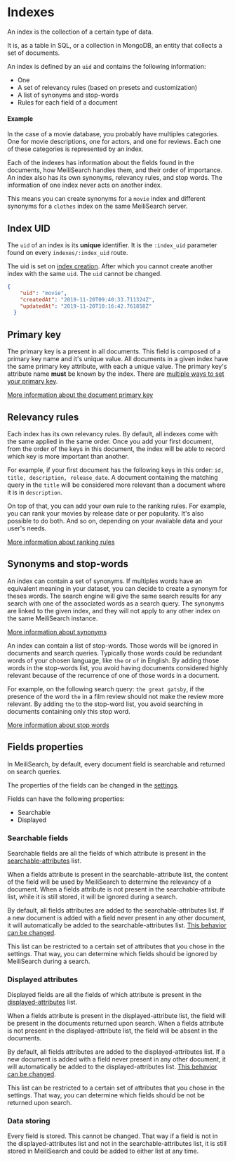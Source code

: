 # Indexes

An index is the collection of a certain type of data.

It is, as a table in SQL, or a collection in MongoDB, an entity that collects a set of documents.

An index is defined by an `uid` and contains the following information:
- One <glossary word="primary key"/>
- A set of relevancy rules (based on presets and customization)
- A list of synonyms and stop-words
- Rules for each field of a document


#### Example

In the case of a movie database, you probably have multiples categories. One for movie descriptions, one for actors, and one for reviews. Each one of these categories is represented by an index. 

Each of the indexes has information about the fields found in the documents, how MeiliSearch handles them, and their order of importance. An index also has its own synonyms, relevancy rules, and stop words. The information of one index never acts on another index.

This means you can create synonyms for a `movie` index and different synonyms for a `clothes` index on the same MeiliSearch server.

## Index UID

The `uid` of an index is its **unique** identifier. It is the `:index_uid` parameter found on every `indexes/:index_uid` route.

The uid is set on [index creation](/references/indexes.md#create-an-index). After which you cannot create another index with the same `uid`.
The `uid` cannot be changed.


```json
{
    "uid": "movie",
    "createdAt": "2019-11-20T09:40:33.711324Z",
    "updatedAt": "2019-11-20T10:16:42.761858Z"
  }
```

## Primary key

The primary key is a <glossary word="field" /> present in all documents. This field is composed of a primary key <glossary word="attribute"/> name and it's unique value. All documents in a given index have the same primary key attribute, with each a unique value. The primary key's attribute name **must** be known by the index. There are [multiple ways to set your primary key](/guides/main_concepts/documents.md#setting-the-primary-key).

[More information about the document primary key](/guides/main_concepts/documents.md#primary-key)

## Relevancy rules

Each index has its own relevancy rules. By default, all indexes come with the same <glossary word="ranking rules"/> applied in the same order. Once you add your first document, from the order of the keys in this document, the index will be able to record which key is more important than another.

For example, if your first document has the following keys in this order: `id, title, description, release_date`. A document containing the matching query in the `title` will be considered more relevant than a document where it is in `description`.

On top of that, you can add your own rule to the ranking rules. For example, you can rank your movies by release date or per popularity. It's also possible to do both. And so on, depending on your available data and your user's needs.

[More information about ranking rules](/guides/main_concepts/relevancy.md)

## Synonyms and stop-words

An index can contain a set of synonyms. If multiples words have an equivalent meaning in your dataset, you can decide to create a synonym for theses words. The search engine will give the same search results for any search with one of the associated words as a search query. The synonyms are linked to the given index, and they will not apply to any other index on the same MeiliSearch instance.

[More information about synonyms](/guides/advanced_guides/synonyms.md)

An index can contain a list of stop-words. Those words will be ignored in documents and search queries. Typically those words could be redundant words of your chosen language, like `the` or `of` in English.
By adding those words in the stop-words list, you avoid having documents considered highly relevant because of the recurrence of one of those words in a document.

For example, on the following search query: `the great gatsby`, if the presence of the word `the` in a film review should not make the review more relevant. By adding `the` to the stop-word list, you avoid searching in documents containing only this stop word.

[More information about stop words](/guides/advanced_guides/stop_words.md)

## Fields properties

In MeiliSearch, by default, every document field is searchable and returned on search queries.

The properties of the fields can be changed in the [settings](/references/settings.md).

Fields can have the following properties:
- Searchable
- Displayed

### Searchable fields

Searchable fields are all the fields of which attribute is present in the [searchable-attributes](/references/searchable_attributes.md) list.

When a fields attribute is present in the searchable-attribute list, the content of the field will be used by MeiliSearch to determine the relevancy of a document.
When a fields attribute is not present in the searchable-attribute list, while it is still stored, it will be ignored during a search.

By default, all fields attributes are added to the searchable-attributes list. If a new document is added with a field never present in any other document, it will automatically be added to the searchable-attributes list. [This behavior can be changed](/references/accept_new_fields.md).

This list can be restricted to a certain set of attributes that you chose in the settings. That way, you can determine which fields should be ignored by MeiliSearch during a search.

### Displayed attributes

Displayed fields are all the fields of which attribute is present in the [displayed-attributes](/references/displayed_attributes.md) list.

When a fields attribute is present in the displayed-attribute list, the field will be present in the documents returned upon search.
When a fields attribute is not present in the displayed-attribute list, the field will be absent in the documents.

By default, all fields attributes are added to the displayed-attributes list. If a new document is added with a field never present in any other document, it will automatically be added to the displayed-attributes list. [This behavior can be changed](/references/accept_new_fields.md).

This list can be restricted to a certain set of attributes that you chose in the settings. That way, you can determine which fields should be not be returned upon search.

### Data storing

Every field is stored. This cannot be changed. That way if a field is not in the displayed-attributes list and not in the searchable-attributes list, it is still stored in MeiliSearch and could be added to either list at any time.
